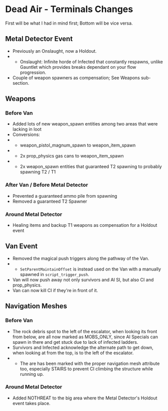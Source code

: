 # Dead Air - Terminals Changes
First will be what I had in mind first; Bottom will be vice versa.
## Metal Detector Event
- Previously an Onslaught, now a Holdout.
- - Onslaught: Infinite horde of Infected that constantly respawns, unlike Gauntlet which provides breaks dependant on your flow progression.
- Couple of weapon spawners as compensation; See Weapons sub-section.

## Weapons
### Before Van
- Added lots of new weapon_spawn entities among two areas that were lacking in loot  
- Conversions:
- - weapon_pistol_magnum_spawn to weapon_item_spawn  
- - 2x prop_physics gas cans to weapon_item_spawn  
- - 2x weapon_spawn entities that guaranteed T2 spawning to probably spawning T2 / T1  
### After Van / Before Metal Detector
- Prevented a guaranteed ammo pile from spawning  
- Removed a guaranteed T2 Spawner  
### Around Metal Detector
- Healing items and backup T1 weapons as compensation for a Holdout event  

## Van Event
- Removed the magical push triggers along the pathway of the Van.
- - `SetParentMaintainOffset` is instead used on the Van with a manually spawned in `script_trigger_push`.
- Van will now push away not only survivors and AI SI, but also CI and prop_physics.
- Van can now kill CI if they're in front of it.

## Navigation Meshes
### Before Van
- The rock debris spot to the left of the escalator, when looking its front from below, are all now marked as MOBS_ONLY, since AI Specials can spawn in there and get stuck due to lack of infected ladders.
- Survivors and Infected acknowledge the alternate path to get down, when looking at from the top, is to the left of the escalator.
- - The are has been marked with the proper navigation mesh attribute too, especially STAIRS to prevent CI climbing the structure while running up.
### Around Metal Detector
- Added NOTHREAT to the big area where the Metal Detector's Holdout event takes place.
